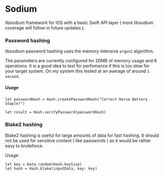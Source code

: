 # Sodium
libsodium framework for iOS with a basic Swift API layer ( more libsodium coverage will follow in future updates ).

### Password hashing

libsodium password hashing uses the memory intensive `argon2` algorithm.

The parameters are currently configured for 20MB of memory usage and 6 operations. It is a good idea to test for perfomance if this is too slow for your target system.
On my system this tested at an average of around `1 second`.

##### Usage

```
let passwordHash = Hash.createPasswordHash("Correct Horse Battery Staple!")

let result = Hash.verifyPassword(passwordHash)
```

### Blake2 hashing

Blake2 hashing is useful for large amounts of data for fast hashing. It should not be used for sensitive content ( like passwords ) as it would be rather easy to bruteforce.

Usage:

```
let key = Data.random(Hash.keySize)
let hash = Hash.blake(inputData, key: key)
```